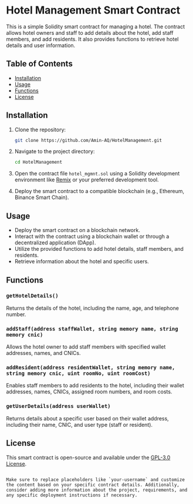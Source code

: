 # Hotel Management Smart Contract

This is a simple Solidity smart contract for managing a hotel. The contract allows hotel owners and staff to add details about the hotel, add staff members, and add residents. It also provides functions to retrieve hotel details and user information.

## Table of Contents

- [Installation](#installation)
- [Usage](#usage)
- [Functions](#functions)
- [License](#license)

## Installation

1. Clone the repository:

   ```bash
   git clone https://github.com/Amin-AQ/HotelManagement.git
   ```

2. Navigate to the project directory:

   ```bash
   cd HotelManagement
   ```

3. Open the contract file `hotel_mgmnt.sol` using a Solidity development environment like [Remix](https://remix.ethereum.org/) or your preferred development tool.

4. Deploy the smart contract to a compatible blockchain (e.g., Ethereum, Binance Smart Chain).

## Usage

- Deploy the smart contract on a blockchain network.
- Interact with the contract using a blockchain wallet or through a decentralized application (DApp).
- Utilize the provided functions to add hotel details, staff members, and residents.
- Retrieve information about the hotel and specific users.

## Functions

### `getHotelDetails()`

Returns the details of the hotel, including the name, age, and telephone number.

### `addStaff(address staffWallet, string memory name, string memory cnic)`

Allows the hotel owner to add staff members with specified wallet addresses, names, and CNICs.

### `addResident(address residentWallet, string memory name, string memory cnic, uint roomNo, uint roomCost)`

Enables staff members to add residents to the hotel, including their wallet addresses, names, CNICs, assigned room numbers, and room costs.

### `getUserDetails(address userWallet)`

Returns details about a specific user based on their wallet address, including their name, CNIC, and user type (staff or resident).

## License

This smart contract is open-source and available under the [GPL-3.0 License](LICENSE).

```

Make sure to replace placeholders like `your-username` and customize the content based on your specific contract details. Additionally, consider adding more information about the project, requirements, and any specific deployment instructions if necessary.
